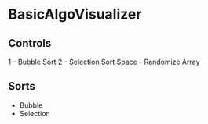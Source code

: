 # BasicAlgoVisualizer

## Controls
1 - Bubble Sort
2 - Selection Sort
Space - Randomize Array

## Sorts
- Bubble
- Selection

